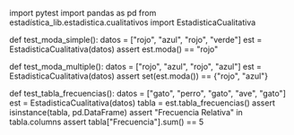 import pytest
import pandas as pd
from estadística_lib.estadistica.cualitativos import EstadisticaCualitativa

def test_moda_simple():
    datos = ["rojo", "azul", "rojo", "verde"]
    est = EstadisticaCualitativa(datos)
    assert est.moda() == "rojo"

def test_moda_multiple():
    datos = ["rojo", "azul", "rojo", "azul"]
    est = EstadisticaCualitativa(datos)
    assert set(est.moda()) == {"rojo", "azul"}

def test_tabla_frecuencias():
    datos = ["gato", "perro", "gato", "ave", "gato"]
    est = EstadisticaCualitativa(datos)
    tabla = est.tabla_frecuencias()
    assert isinstance(tabla, pd.DataFrame)
    assert "Frecuencia Relativa" in tabla.columns
    assert tabla["Frecuencia"].sum() == 5
